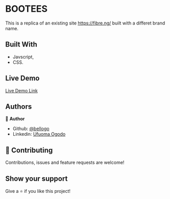 # BOOTEES

This is a replica of an existing site https://fibre.ng/ built with a differet brand name.

## Built With

- Javscript,
- CSS.

## Live Demo

[Live Demo Link](https://bootees.netlify.app/)


## Authors

👤 **Author**

- Github: [@bellogo](https://github.com/bellogo)
- Linkedin: [Ufuoma Ogodo](https://ng.linkedin.com/in/ufuoma-ogodo)

## 🤝 Contributing

Contributions, issues and feature requests are welcome!

## Show your support

Give a ⭐️ if you like this project!
